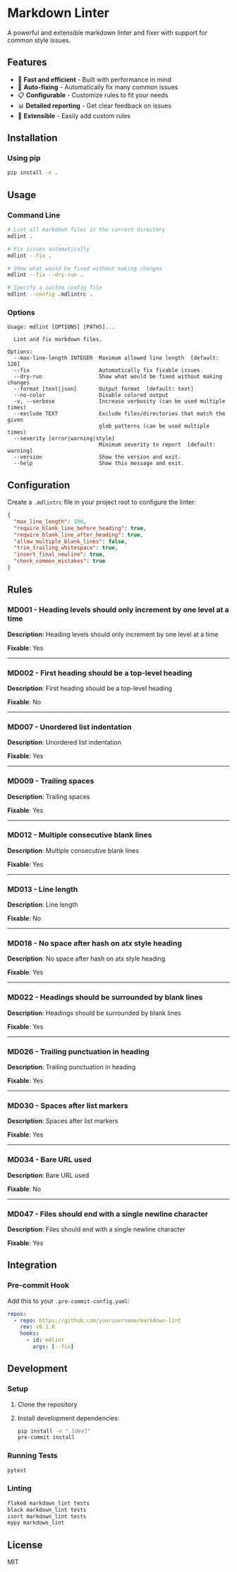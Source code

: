 # Markdown Linter

A powerful and extensible markdown linter and fixer with support for common style issues.

## Features

- 🚀 **Fast and efficient** - Built with performance in mind
- 🔧 **Auto-fixing** - Automatically fix many common issues
- 📋 **Configurable** - Customize rules to fit your needs
- 📊 **Detailed reporting** - Get clear feedback on issues
- 🔌 **Extensible** - Easily add custom rules

## Installation

### Using pip

```bash
pip install -e .
```

## Usage

### Command Line

```bash
# Lint all markdown files in the current directory
mdlint .

# Fix issues automatically
mdlint --fix .

# Show what would be fixed without making changes
mdlint --fix --dry-run .

# Specify a custom config file
mdlint --config .mdlintrc .
```

### Options

``` text
Usage: mdlint [OPTIONS] [PATHS]...

  Lint and fix markdown files.

Options:
  --max-line-length INTEGER  Maximum allowed line length  [default: 120]
  --fix                      Automatically fix fixable issues
  --dry-run                  Show what would be fixed without making changes
  --format [text|json]       Output format  [default: text]
  --no-color                 Disable colored output
  -v, --verbose              Increase verbosity (can be used multiple times)
  --exclude TEXT             Exclude files/directories that match the given
                             glob patterns (can be used multiple times)
  --severity [error|warning|style]
                             Minimum severity to report  [default: warning]
  --version                  Show the version and exit.
  --help                     Show this message and exit.
```

## Configuration

Create a `.mdlintrc` file in your project root to configure the linter:

```json
{
  "max_line_length": 100,
  "require_blank_line_before_heading": true,
  "require_blank_line_after_heading": true,
  "allow_multiple_blank_lines": false,
  "trim_trailing_whitespace": true,
  "insert_final_newline": true,
  "check_common_mistakes": true
}
```

## Rules

### MD001 - Heading levels should only increment by one level at a time

**Description**: Heading levels should only increment by one level at a time

**Fixable**: Yes

---

### MD002 - First heading should be a top-level heading

**Description**: First heading should be a top-level heading

**Fixable**: No

---

### MD007 - Unordered list indentation

**Description**: Unordered list indentation

**Fixable**: Yes

---

### MD009 - Trailing spaces

**Description**: Trailing spaces

**Fixable**: Yes

---

### MD012 - Multiple consecutive blank lines

**Description**: Multiple consecutive blank lines

**Fixable**: Yes

---

### MD013 - Line length

**Description**: Line length

**Fixable**: No

---

### MD018 - No space after hash on atx style heading

**Description**: No space after hash on atx style heading

**Fixable**: Yes

---

### MD022 - Headings should be surrounded by blank lines

**Description**: Headings should be surrounded by blank lines

**Fixable**: Yes

---

### MD026 - Trailing punctuation in heading

**Description**: Trailing punctuation in heading

**Fixable**: Yes

---

### MD030 - Spaces after list markers

**Description**: Spaces after list markers

**Fixable**: Yes

---

### MD034 - Bare URL used

**Description**: Bare URL used

**Fixable**: No

---

### MD047 - Files should end with a single newline character

**Description**: Files should end with a single newline character

**Fixable**: Yes

## Integration

### Pre-commit Hook

Add this to your `.pre-commit-config.yaml`:

```yaml
repos:
  - repo: https://github.com/yourusername/markdown-lint
    rev: v0.1.0
    hooks:
      - id: mdlint
        args: [--fix]
```

## Development

### Setup

1. Clone the repository
2. Install development dependencies:

   ```bash
   pip install -e ".[dev]"
   pre-commit install
   ```

### Running Tests

```bash
pytest
```

### Linting

```bash
flake8 markdown_lint tests
black markdown_lint tests
isort markdown_lint tests
mypy markdown_lint
```

## License

MIT
